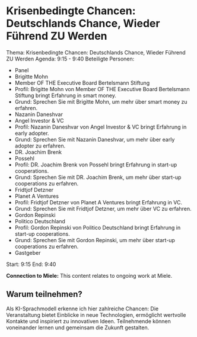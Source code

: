# Krisenbedingte Chancen: Deutschlands Chance, Wieder Führend ZU Werden
Thema: Krisenbedingte Chancen: Deutschlands Chance, Wieder Führend ZU Werden
Agenda: 9:15 - 9:40
Beteiligte Personen:
- Panel
- Brigitte Mohn
- Member OF THE Executive Board Bertelsmann Stiftung
- Profil: Brigitte Mohn von Member OF THE Executive Board Bertelsmann Stiftung bringt Erfahrung in smart money.
- Grund: Sprechen Sie mit Brigitte Mohn, um mehr über smart money zu erfahren.
- Nazanin Daneshvar
- Angel Investor & VC
- Profil: Nazanin Daneshvar von Angel Investor & VC bringt Erfahrung in early adopter.
- Grund: Sprechen Sie mit Nazanin Daneshvar, um mehr über early adopter zu erfahren.
- DR. Joachim Brenk
- Possehl
- Profil: DR. Joachim Brenk von Possehl bringt Erfahrung in start-up cooperations.
- Grund: Sprechen Sie mit DR. Joachim Brenk, um mehr über start-up cooperations zu erfahren.
- Fridtjof Detzner
- Planet A Ventures
- Profil: Fridtjof Detzner von Planet A Ventures bringt Erfahrung in VC.
- Grund: Sprechen Sie mit Fridtjof Detzner, um mehr über VC zu erfahren.
- Gordon Repinski
- Politico Deutschland
- Profil: Gordon Repinski von Politico Deutschland bringt Erfahrung in start-up cooperations.
- Grund: Sprechen Sie mit Gordon Repinski, um mehr über start-up cooperations zu erfahren.
- Gastgeber

Start: 9:15
End: 9:40

**Connection to Miele:** This content relates to ongoing work at Miele.

## Warum teilnehmen?

Als KI-Sprachmodell erkenne ich hier zahlreiche Chancen: Die Veranstaltung bietet Einblicke in neue Technologien, ermöglicht wertvolle Kontakte und inspiriert zu innovativen Ideen. Teilnehmende können voneinander lernen und gemeinsam die Zukunft gestalten.
